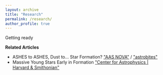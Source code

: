 ```yaml
---
layout: archive
title: "Research"
permalink: /research/
author_profile: true
---
```

    
Getting ready
     
**Related Articles**
* ASHES to ASHES, Dust to… Star Formation? ["AAS NOVA"](https://aasnova.org/2021/11/16/ashes-to-ashes-dust-to-star-formation/) / ["astrobites"](https://astrobites.org/2021/10/20/ashes-to-ashes-dust-to-starformation/) <br>
* Massive Young Stars Early in Formation ["Center for Astrophysics | Harvard & Smithonian"](https://www.cfa.harvard.edu/news/massive-young-stars-early-formation)
